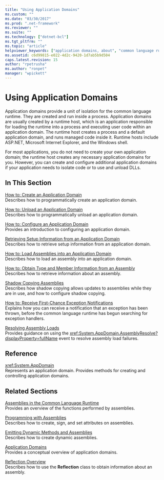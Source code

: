 ```yaml
---
title: "Using Application Domains"
ms.custom: ""
ms.date: "03/30/2017"
ms.prod: ".net-framework"
ms.reviewer: ""
ms.suite: ""
ms.technology: ["dotnet-bcl"]
ms.tgt_pltfrm: ""
ms.topic: "article"
helpviewer_keywords: ["application domains, about", "common language runtime, application domains", "runtime, application domains"]
ms.assetid: c6d99815-e022-4d2c-9420-1d7ab5b9d504
caps.latest.revision: 15
author: "rpetrusha"
ms.author: "ronpet"
manager: "wpickett"
---
```

# Using Application Domains
Application domains provide a unit of isolation for the common language runtime. They are created and run inside a process. Application domains are usually created by a runtime host, which is an application responsible for loading the runtime into a process and executing user code within an application domain. The runtime host creates a process and a default application domain, and runs managed code inside it. Runtime hosts include ASP.NET, Microsoft Internet Explorer, and the Windows shell.  
  
 For most applications, you do not need to create your own application domain; the runtime host creates any necessary application domains for you. However, you can create and configure additional application domains if your application needs to isolate code or to use and unload DLLs.  
  
## In This Section  
 [How to: Create an Application Domain](../../../docs/framework/app-domains/how-to-create-an-application-domain.md)  
 Describes how to programmatically create an application domain.  
  
 [How to: Unload an Application Domain](../../../docs/framework/app-domains/how-to-unload-an-application-domain.md)  
 Describes how to programmatically unload an application domain.  
  
 [How to: Configure an Application Domain](../../../docs/framework/app-domains/how-to-configure-an-application-domain.md)  
 Provides an introduction to configuring an application domain.  
  
 [Retrieving Setup Information from an Application Domain](../../../docs/framework/app-domains/retrieve-setup-information.md)  
 Describes how to retrieve setup information from an application domain.  
  
 [How to: Load Assemblies into an Application Domain](../../../docs/framework/app-domains/how-to-load-assemblies-into-an-application-domain.md)  
 Describes how to load an assembly into an application domain.  
  
 [How to: Obtain Type and Member Information from an Assembly](../../../docs/framework/app-domains/how-to-obtain-type-and-member-information-from-an-assembly.md)  
 Describes how to retrieve information about an assembly.  
  
 [Shadow Copying Assemblies](../../../docs/framework/app-domains/shadow-copy-assemblies.md)  
 Describes how shadow copying allows updates to assemblies while they are in use, and how to configure shadow copying.  
  
 [How to: Receive First-Chance Exception Notifications](../../../docs/framework/app-domains/how-to-receive-first-chance-exception-notifications.md)  
 Explains how you can receive a notification that an exception has been thrown, before the common language runtime has begun searching for exception handlers.  
  
 [Resolving Assembly Loads](../../../docs/framework/app-domains/resolve-assembly-loads.md)  
 Provides guidance on using the <xref:System.AppDomain.AssemblyResolve?displayProperty=fullName> event to resolve assembly load failures.  
  
## Reference  
 <xref:System.AppDomain>  
 Represents an application domain. Provides methods for creating and controlling application domains.  
  
## Related Sections  
 [Assemblies in the Common Language Runtime](../../../docs/framework/app-domains/assemblies-in-the-common-language-runtime.md)  
 Provides an overview of the functions performed by assemblies.  
  
 [Programming with Assemblies](../../../docs/framework/app-domains/programming-with-assemblies.md)  
 Describes how to create, sign, and set attributes on assemblies.  
  
 [Emitting Dynamic Methods and Assemblies](../../../docs/framework/reflection-and-codedom/emitting-dynamic-methods-and-assemblies.md)  
 Describes how to create dynamic assemblies.  
  
 [Application Domains](../../../docs/framework/app-domains/application-domains.md)  
 Provides a conceptual overview of application domains.  
  
 [Reflection Overview](../../../docs/framework/reflection-and-codedom/reflection.md)  
 Describes how to use the **Reflection** class to obtain information about an assembly.

